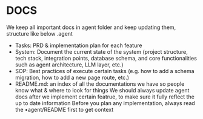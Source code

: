 # DOCS
We keep all important docs in agent folder and keep updating them, structure like below
.agent
- Tasks: PRD & implementation plan for each feature
- System: Document the current state of the system (project structure, tech stack, integration points,
database
schema, and core functionalities such as agent architecture, LLM layer, etc.)
- SOP: Best practices of execute certain tasks (e.g. how to add a schema migration, how to add a new page route, etc.)
- README.md: an index of all the documentations we have so people know what & where to look for things
We should always update agent docs after we implement certain featrue, to make sure it fully reflect the up to date information
Before you plan any implementation, always read the •agent/README first to get context